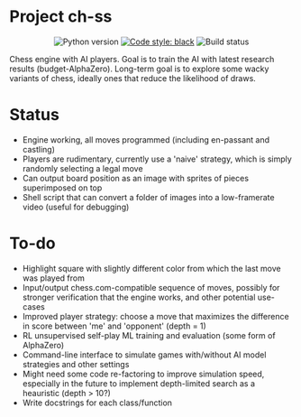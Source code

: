 # Project ch-ss

<p align="center">
    <img src="https://img.shields.io/badge/Python-3.9-brightgreen.svg" alt="Python version">
    <a href="https://github.com/psf/black"><img alt="Code style: black" src="https://img.shields.io/badge/code%20style-black-000000.svg"></a>
    <img src="https://travis-ci.com/sidmontu/ch-ss.svg?branch=master" alt="Build status">
</p>

Chess engine with AI players. Goal is to train the AI with latest research
results (budget-AlphaZero). Long-term goal is to explore some wacky variants of
chess, ideally ones that reduce the likelihood of draws.

# Status

- Engine working, all moves programmed (including en-passant and castling)
- Players are rudimentary, currently use a 'naive' strategy, which is simply randomly selecting a legal move
- Can output board position as an image with sprites of pieces superimposed on top
- Shell script that can convert a folder of images into a low-framerate video (useful for debugging)

# To-do

- Highlight square with slightly different color from which the last move was played from
- Input/output chess.com-compatible sequence of moves, possibly for stronger verification that the engine works, and other potential use-cases
- Improved player strategy: choose a move that maximizes the difference in score between 'me' and 'opponent' (depth = 1)
- RL unsupervised self-play ML training and evaluation (some form of AlphaZero)
- Command-line interface to simulate games with/without AI model strategies and other settings
- Might need some code re-factoring to improve simulation speed, especially in the future to implement depth-limited search as a heauristic (depth > 10?)
- Write docstrings for each class/function

